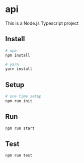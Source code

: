 # api

This is a Node.js Typescript project

## Install

```sh
# npm
npm install

# yarn
yarn install
```

## Setup

```sh
# one time setup
npm run init
```

## Run

```sh
npm run start
```

## Test

```sh
npm run test
```
